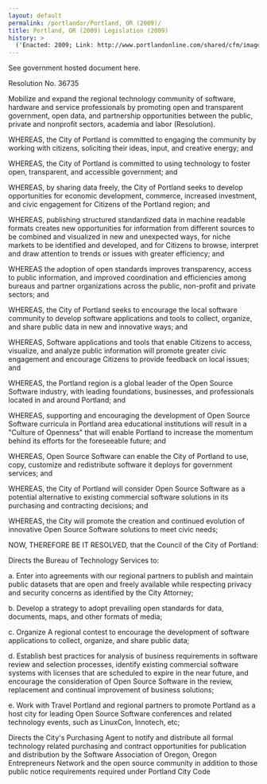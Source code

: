 ```yaml
---
layout: default
permalink: /portlandor/Portland, OR (2009)/
title: Portland, OR (2009) Legislation (2009)
history: >
  ('Enacted: 2009; Link: http://www.portlandonline.com/shared/cfm/image.cfm?id=275696; Means: Legislation',)
---
```


<p>See government hosted document here.</p>
<p>Resolution No. 36735</p>
<p>Mobilize and expand the regional technology community of software, hardware and service professionals by promoting open and transparent government, open data, and partnership opportunities between the public, private and nonprofit sectors, academia and labor (Resolution).</p>
<p>WHEREAS, the City of Portland is committed to engaging the community by working with citizens, soliciting their ideas, input, and creative energy; and</p>
<p>WHEREAS, the City of Portland is committed to using technology to foster open, transparent, and accessible government; and</p>
<p>WHEREAS, by sharing data freely, the City of Portland seeks to develop opportunities for economic development, commerce, increased investment, and civic engagement for Citizens of the Portland region; and</p>
<p>WHEREAS, publishing structured standardized data in machine readable formats creates new opportunities for information from different sources to be combined and visualized in new and unexpected ways, for niche markets to be identified and developed, and for Citizens to browse, interpret and draw attention to trends or issues with greater efficiency; and</p>
<p>WHEREAS the adoption of open standards improves transparency, access to public information, and improved coordination and efficiencies among bureaus and partner organizations across the public, non-profit and private sectors; and</p>
<p>WHEREAS, the City of Portland seeks to encourage the local software community to develop software applications and tools to collect, organize, and share public data in new and innovative ways; and</p>
<p>WHEREAS, Software applications and tools that enable Citizens to access, visualize, and analyze public information will promote greater civic engagement and encourage Citizens to provide feedback on local issues; and</p>
<p>WHEREAS, the Portland region is a global leader of the Open Source Software industry, with leading foundations, businesses, and professionals located in and around Portland; and</p>
<p>WHEREAS, supporting and encouraging the development of Open Source Software curricula in Portland area educational institutions will result in a "Culture of Openness" that will enable Portland to increase the momentum behind its efforts for the foreseeable future; and</p>
<p>WHEREAS, Open Source Software can enable the City of Portland to use, copy, customize and redistribute software it deploys for government services; and</p>
<p>WHEREAS, the City of Portland will consider Open Source Software as a potential alternative to existing commercial software solutions in its purchasing and contracting decisions; and</p>
<p>WHEREAS, the City will promote the creation and continued evolution of innovative Open Source Software solutions to meet civic needs;</p>
<p>NOW, THEREFORE BE IT RESOLVED, that the Council of the City of Portland:</p>
<p>Directs the Bureau of Technology Services to:</p>
<p>a. Enter into agreements with our regional partners to publish and maintain public datasets that are open and freely available while respecting privacy and security concerns as identified by the City Attorney;</p>
<p>b. Develop a strategy to adopt prevailing open standards for data, documents, maps, and other formats of media;</p>
<p>c. Organize A regional contest to encourage the development of software applications to collect, organize, and share public data;</p>
<p>d. Establish best practices for analysis of business requirements in software review and selection processes, identify existing commercial software systems with licenses that are scheduled to expire in the near future, and encourage the consideration of Open Source Software in the review, replacement and continual improvement of business solutions;</p>
<p>e. Work with Travel Portland and regional partners to promote Portland as a host city for leading Open Source Software conferences and related technology events, such as LinuxCon, Innotech, etc;</p>
<p>Directs the City's Purchasing Agent to notify and distribute all formal technology related purchasing and contract opportunities for publication and distribution by the Software Association of Oregon, Oregon Entrepreneurs Network and the open source community in addition to those public notice requirements required under Portland City Code</p>